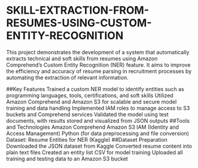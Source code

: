 # SKILL-EXTRACTION-FROM-RESUMES-USING-CUSTOM-ENTITY-RECOGNITION
This project demonstrates the development of a system that automatically extracts technical and soft skills from resumes using Amazon Comprehend’s Custom Entity Recognition (NER) feature. It aims to improve the efficiency and accuracy of resume parsing in recruitment processes by automating the extraction of relevant information.

##Key Features
Trained a custom NER model to identify entities such as programming languages, tools, certifications, and soft skills
Utilized Amazon Comprehend and Amazon S3 for scalable and secure model training and data handling
Implemented IAM roles to manage access to S3 buckets and Comprehend services
Validated the model using test documents, with results stored and visualized from JSON outputs
##Tools and Technologies
Amazon Comprehend
Amazon S3
IAM (Identity and Access Management)
Python (for data preprocessing and file conversion)
Dataset: Resume Entities for NER (Kaggle)
##Dataset Preparation
Downloaded the JSON dataset from Kaggle
Converted resume content into plain text files
Created an entity list CSV for model training
Uploaded all training and testing data to an Amazon S3 bucket
